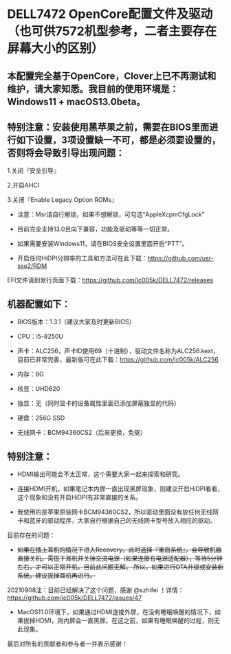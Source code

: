 # DELL7472 OpenCore配置文件及驱动（也可供7572机型参考，二者主要存在屏幕大小的区别）

## 本配置完全基于OpenCore，Clover上已不再测试和维护，请大家知悉。我目前的使用环境是：Windows11 + macOS13.0beta。

## 特别注意：安装使用黑苹果之前，需要在BIOS里面进行如下设置，3项设置缺一不可，都是必须要设置的，否则将会导致引导出现问题：

1.关闭『安全引导』

2.开启AHCI

3.关闭『Enable Legacy Option ROMs』

* 注意：Msr请自行解锁，如果不想解锁，可勾选“AppleXcpmCfgLock”

* 目前完全支持13.0且向下兼容，功能及驱动等等一切正常。

* 如果需要安装Windows11，请在BIOS安全设置里面开启“PTT”。

* 开启任何HiDPI分辨率的工具和方法可在此下载：https://github.com/usr-sse2/RDM

EFI文件请到发行页面下载：https://github.com/ic005k/DELL7472/releases


## 机器配置如下：

* BIOS版本：1.3.1（建议大家及时更新BIOS）

* CPU：i5-8250U

* 声卡：ALC256，声卡ID使用69（十进制），驱动文件名称为ALC256.kext，目前已非常完善，最新版可在此下载：https://github.com/ic005k/ALC256

* 内存：8G

* 核显：UHD620

* 独显：无（同时显卡的设备属性里面已添加屏蔽独显的代码）

* 硬盘：256G SSD

* 无线网卡：BCM94360CS2（后来更换，免驱）



## 特别注意：
* HDMI输出可能会不太正常，这个需要大家一起来探索和研究。

* 连接HDMI开机，如果笔记本内屏一直出现黑屏现象，则建议开启HiDPI看看，这个现象和没有开启HiDPI有非常直接的关系。

* 我使用的是苹果原装网卡BCM94360CS2，所以驱动里面没有放任何无线网卡和蓝牙的驱动程序，大家自行根据自己的无线网卡型号放入相应的驱动。

目前存在的问题：

* ~~如果在插上耳机的情况下进入Recovery，此时选择『重启系统』，会导致机器直接关机。需拔下耳机并关掉交流电源（如果连接有电源适配器），等待5分钟左右，才可以正常开机。目前此问题无解。
所以，如果进行OTA升级或安装新系统，建议拔掉耳机再进行。~~

20210908注：目前已经解决了这个问题，感谢 @szhifei ！详情：https://github.com/ic005k/DELL7472/issues/47

* MacOS11.0环境下，如果通过HDMI连接外屏，在没有睡眠唤醒的情况下，如果拔掉HDMI，则内屏会一直黑屏。在这之前，如果有睡眠唤醒的过程，则无此现象。

最后对所有的贡献者和参与者一并表示感谢！
